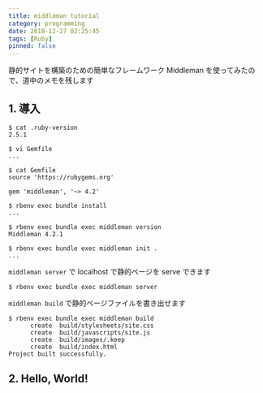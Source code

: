 ```yaml
---
title: middleman tutorial
category: programming
date: 2018-12-27 02:25:45
tags: [Ruby]
pinned: false
---
```


静的サイトを構築のための簡単なフレームワーク Middleman を使ってみたので、道中のメモを残します

## 1. 導入

```
$ cat .ruby-version
2.5.1

$ vi Gemfile
...

$ cat Gemfile
source 'https://rubygems.org'

gem 'middleman', '~> 4.2'

$ rbenv exec bundle install
...

$ rbenv exec bundle exec middleman version
Middleman 4.2.1

$ rbenv exec bundle exec middleman init .
...
```

`middleman server` で localhost で静的ページを serve できます

```
$ rbenv exec bundle exec middleman server
```

`middleman build` で静的ページファイルを書き出せます

```
$ rbenv exec bundle exec middleman build
      create  build/stylesheets/site.css
      create  build/javascripts/site.js
      create  build/images/.keep
      create  build/index.html
Project built successfully.
```

## 2. Hello, World!
